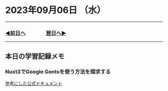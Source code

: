 # 2023年09月06日 （水）

---

### [◀️前日へ](https://github.com/yuasys/chatty-journal/blob/main/2023/09/2023-09-05.md)&emsp;&emsp;&emsp;&emsp;[翌日へ▶️](https://github.com/yuasys/chatty-journal/blob/main/2023/09/2023-09-07.md)

---

## 本日の学習記録メモ

### Nuxt3でGoogle Gontsを使う方法を探求する

[参考にした公式ドキュメント](https://google-fonts.nuxtjs.org/)
